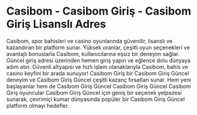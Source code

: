 # Casibom - Casibom Giriş -  Casibom Giriş Lisanslı Adres

Casibom, spor bahisleri ve casino oyunlarında güvenilir, lisanslı ve kazandıran bir platform sunar. Yüksek oranlar, çeşitli oyun seçenekleri ve avantajlı bonuslarla Casibom, kullanıcılarına eşsiz bir deneyim sağlar. Güncel giriş adresi üzerinden hemen giriş yapın ve eğlence dolu dünyaya adım atın. Güvenli altyapısı ve hızlı işlem olanaklarıyla Casibom, bahis ve casino keyfini bir arada sunuyor!
Casibom Giriş bir Casibom Giriş Güncel deneyim ve Casibom Giriş Güncel çeşitli kazanç fırsatları sunar. Hem yeni başlayanlar hem de Casibom Giriş Güncel Casibom Giriş Güncel Casibom Giriş oyuncular Casibom Giriş Güncel için geniş bir seçenek yelpazesi sunarak, çevrimiçi kumar dünyasında popüler bir Casibom Giriş Güncel platform olmayı hedefler.

